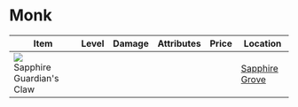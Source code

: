# Monk

| Item | Level | Damage | Attributes | Price | Location |
|-|-|-|-|-|-|
| <img src="../../images/sprites/big_claw.png"/> <br> Sapphire Guardian's Claw |  |  |  |  | [Sapphire Grove](../quests/sapphire_grove.md) |

